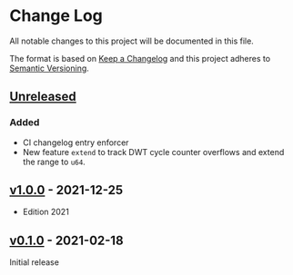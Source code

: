 # Change Log

All notable changes to this project will be documented in this file.

The format is based on [Keep a Changelog](http://keepachangelog.com/)
and this project adheres to [Semantic Versioning](http://semver.org/).

## [Unreleased]

### Added

- CI changelog entry enforcer
- New feature `extend` to track DWT cycle counter overflows and extend
  the range to `u64`.

## [v1.0.0] - 2021-12-25

- Edition 2021

## [v0.1.0] - 2021-02-18

Initial release

[Unreleased]: https://github.com/rtic-rs/dwt-systick-monotonic/compare/v1.0.0...HEAD
[v1.0.0]: https://github.com/rtic-rs/dwt-systick-monotonic/compare/v0.1.0...v1.0.0
[v0.1.0]: https://github.com/rtic-rs/dwt-systick-monotonic/compare/f491196...v0.1.0
